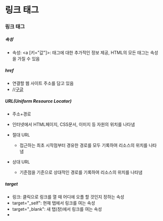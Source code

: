 # 링크 태그

### 링크 태그

##### 속성

+ 속성: <a [키="값"]>: 태그에 대한 추가적인 정보 제공, HTML의 모든 태그는 속성을 가질 수 있음

  

##### href

+ 연결할 웹 사이트 주소를 담고 있음
+ //<a href="https://google.com">구글</a>

##### URL(Uniform Resource Locator)

+ 주소+경로
+ 인터넷에서 HTML페이지, CSS문서, 이미지 등 자원의 위치를 나타냄
+ 절대 URL
  + 접근하는 최초 시작점부터 경유한 경로를 모두 기록하여 리소스의 위치를 나타냄
+ 상대 URL

  + 기준점을 기준으로 상대적인 경로를 기록하여 리소스의 위치를 나타냄

##### target 

+ 링크: 클릭으로 링크를 열 때 어디에 오플 할 것인지 정하는 속성
+ target="_self": 현재 탭에서 링크를 여는 속성
+ target="_blank": 새 탭(창)에서 링크를 여는 속성
+ 




